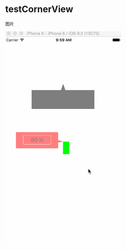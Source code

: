 # testCornerView
图片

![screenShot](https://raw.githubusercontent.com/wangyingbo/testCornerView/master/gif.gif)
